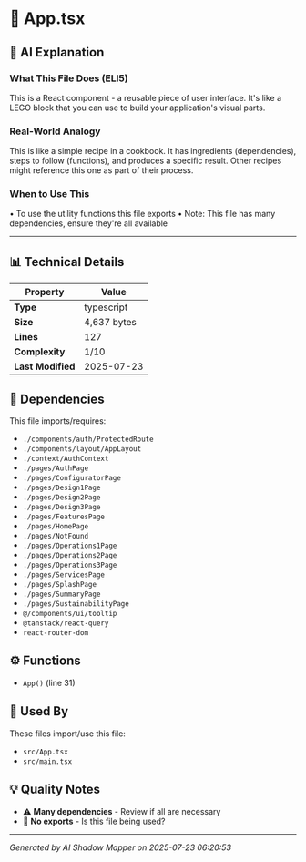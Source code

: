 # 📄 App.tsx

## 🤖 AI Explanation

### What This File Does (ELI5)
This is a React component - a reusable piece of user interface. It's like a LEGO block that you can use to build your application's visual parts.

### Real-World Analogy
This is like a simple recipe in a cookbook. It has ingredients (dependencies), steps to follow (functions), and produces a specific result. Other recipes might reference this one as part of their process.

### When to Use This
• To use the utility functions this file exports
• Note: This file has many dependencies, ensure they're all available

---

## 📊 Technical Details

| Property | Value |
|----------|-------|
| **Type** | typescript |
| **Size** | 4,637 bytes |
| **Lines** | 127 |
| **Complexity** | 1/10 |
| **Last Modified** | 2025-07-23 |

## 🔗 Dependencies

This file imports/requires:

- `./components/auth/ProtectedRoute`
- `./components/layout/AppLayout`
- `./context/AuthContext`
- `./pages/AuthPage`
- `./pages/ConfiguratorPage`
- `./pages/Design1Page`
- `./pages/Design2Page`
- `./pages/Design3Page`
- `./pages/FeaturesPage`
- `./pages/HomePage`
- `./pages/NotFound`
- `./pages/Operations1Page`
- `./pages/Operations2Page`
- `./pages/Operations3Page`
- `./pages/ServicesPage`
- `./pages/SplashPage`
- `./pages/SummaryPage`
- `./pages/SustainabilityPage`
- `@/components/ui/tooltip`
- `@tanstack/react-query`
- `react-router-dom`

## ⚙️ Functions

-  `App()` (line 31)

## 🔄 Used By

These files import/use this file:

- `src/App.tsx`
- `src/main.tsx`

## 💡 Quality Notes

- ⚠️ **Many dependencies** - Review if all are necessary
- 🤔 **No exports** - Is this file being used?

---
*Generated by AI Shadow Mapper on 2025-07-23 06:20:53*
